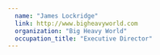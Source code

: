 ```yaml
---
  name: "James Lockridge"
  link: http://www.bigheavyworld.com
  organization: "Big Heavy World"
  occupation_title: "Executive Director"
---
```

